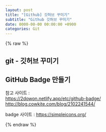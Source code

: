 ```yaml
---  
layout: post  
title: "[Github] 깃허브 꾸미기"  
subtitle: "Github 깃허브 꾸미기"  
date: 0000-00-00 00:00:00 +0900  
categories: Git  
---  
```

{% raw %}  
## git - 깃허브 꾸미기  
  
## GitHub Badge 만들기  
  참고 사이트 :  
    https://2dowon.netlify.app/etc/github-badge/  
    http://blog.cowkite.com/blog/2102241544/  
  
  badge 사이트 : https://simpleicons.org/  
  
{% endraw %}